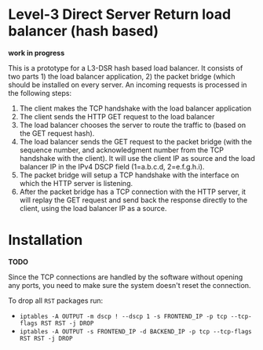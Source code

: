 # Level-3 Direct Server Return load balancer (hash based)

**work in progress**

This is a prototype for a L3-DSR hash based load balancer. It consists of
two parts 1) the load balancer application, 2) the packet bridge (which should
be installed on every server. An incoming requests is processed in the
following steps:

1. The client makes the TCP handshake with the load balancer application
2. The client sends the HTTP GET request to the load balancer
3. The load balancer chooses the server to route the traffic to (based on the
   GET request hash).
4. The load balancer sends the GET request to the packet bridge (with the
   sequence number, and acknowledgment number from the TCP handshake with
   the client). It will use the client IP as source and the load balancer
   IP in the IPv4 DSCP field (1=a.b.c.d, 2=e.f.g.h.i).
5. The packet bridge will setup a TCP handshake with the interface on which the
   HTTP server is listening.
6. After the packet bridge has a TCP connection with the HTTP server, it will
   replay the GET request and send back the response directly to the client,
   using the load balancer IP as a source.


# Installation

**TODO**

Since the TCP connections are handled by the software without opening any
ports, you need to make sure the system doesn't reset the connection.

To drop all `RST` packages run:

* `iptables -A OUTPUT -m dscp ! --dscp 1 -s FRONTEND_IP -p tcp --tcp-flags RST RST -j DROP`
* `iptables -A OUTPUT -s FRONTEND_IP -d BACKEND_IP -p tcp --tcp-flags RST RST -j DROP`
